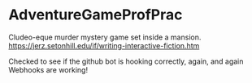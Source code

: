 # AdventureGameProfPrac
Cludeo-eque murder mystery game set inside a mansion. 
https://jerz.setonhill.edu/if/writing-interactive-fiction.htm

Checked to see if the github bot is hooking correctly, again, and again
Webhooks are working!
